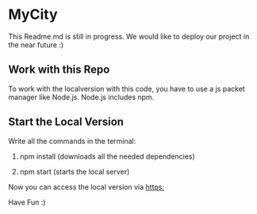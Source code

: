 # MyCity

This Readme.md is still in progress. We would like to deploy our project in the near future :) 

 ## Work with this Repo

 To work with the localversion with this code, you have to use a js packet manager like Node.js. 
Node.js includes npm. 

## Start the Local Version

Write all the commands in the terminal: 

1) npm install (downloads all the needed dependencies)

2) npm start (starts the local server)

Now you can access the local version via [https:](http://localhost:3000/)

Have Fun :) 
